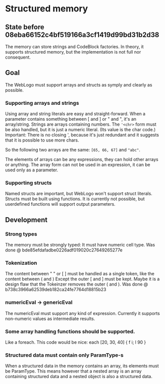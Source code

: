 # Structured memory

## State before 08eba66152c4bf519166a3cf1419d99bd31b2d38

The memory can store strings and CodeBlock factories.
In theory, it supports structured memory, but the implementation is not full nor consequent.

## Goal

The WebLogo must support arrays and structs as symply and clearly as possible.

### Supporting arrays and strings

Using array and string literals are easy and straight-forward.
When a parameter contains something between [ and ] or " and ", it's an array/string.
Strings are arrays containing numbers. The `'<chr>` form must be also handled, but it is just a numeric literal. (Its value is the char code.) Important: There is no closing ', because it's just redundant and it suggests that it is possible to use more chars.

So the following two arrays are the same: `[65, 66, 67]` and `"abc"`.

The elements of arrays can be any expressions, they can hold other arrays or anything.
The array form can not be used in an expression, it can be used only as a parameter.

### Supporting structs

Named structs are important, but WebLogo won't support struct literals. Structs must be built using functions. It is currently not possible, but userdefined functions will support output parameters.

## Development

### Strong types

The memory must be strongly typed: It must have numeric cell type.
Was done @ bde85efdafadbe0226adf019020c27649265277e

### Tokenization

The content between " " or [ ] must be handled as a single token, like the content between ( and )
Except the outer [ and ] must be kept. Maybe it is a design flaw that the Tokeinzer removes the outer ( and ).
Was done @ b738c3966a62539deb182ca24fe7764d18815b23

### numericEval -> genericEval

The numericEval must support any kind of expression. Currently it supports non-numeric values as intermediate results.

### Some array handling functions should be supported. 

Like a foreach.
This code would be nice:
each [20, 30, 40] { f i; l 90 }

### Structured data must contain only ParamType-s

When a structured data in the memory contains an array, its elements must be ParamType. This means however that a nested array is an array containing structured data and a nested object is also a structured data.